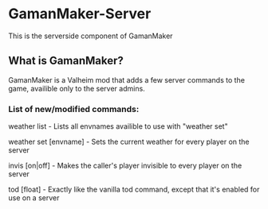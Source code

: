 # GamanMaker-Server

This is the serverside component of GamanMaker

## What is GamanMaker?
GamanMaker is a Valheim mod that adds a few server commands to the game, availible only to the server admins.

### List of new/modified commands:
weather list - Lists all envnames availible to use with "weather set"

weather set [envname] - Sets the current weather for every player on the server

invis [on|off] - Makes the caller's player invisible to every player on the server

tod [float] - Exactly like the vanilla tod command, except that it's enabled for use on a server
